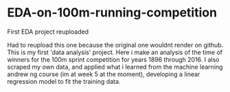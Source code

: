 # EDA-on-100m-running-competition
First EDA project reuploaded

Had to reupload this one because the original one wouldnt render on github.
This is my first 'data analysis' project. Here i make an analysis of the time of winners for the 100m sprint competition for years 1896 through 2016. I also scraped my own data, and applied what i learned from the machine learning andrew ng course (im at week 5 at the moment), developing a linear regression model to fit the training data.
